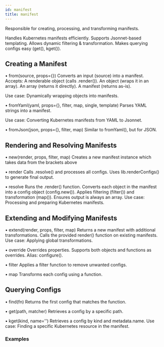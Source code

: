 ```yaml
---
id: manifest
title: manifest
---
```

Responsible for creating, processing, and transforming manifests.

Handles Kubernetes manifests efficiently.
Supports Jsonnet-based templating.
Allows dynamic filtering & transformation.
Makes querying configs easy (get(), kget()).


## Creating a Manifest
• from(source, props={})
Converts an input (source) into a manifest.
Accepts:
A renderable object (calls .render()).
An object (wraps it in an array).
An array (returns it directly).
A manifest (returns as-is).

Use case: Dynamically wrapping objects into manifests.

• fromYaml(yaml, props={}, filter, map, single, template)
Parses YAML strings into a manifest.

Use case: Converting Kubernetes manifests from YAML to Jsonnet.

• fromJson(json, props={}, filter, map)
Similar to fromYaml(), but for JSON.


## Rendering and Resolving Manifests

• new(render, props, filter, map)
Creates a new manifest instance which takes data from the brackets above

• render
Calls .resolve() and processes all configs.
Uses lib.renderConfigs() to generate final output.

• resolve
Runs the .render() function.
Converts each object in the manifest into a config object (config.new()).
Applies filtering (filter()) and transformation (map()).
Ensures output is always an array.
Use case: Processing and preparing Kubernetes manifests.


## Extending and Modifying Manifests
• extend(render, props, filter, map)
Returns a new manifest with additional transformations.
Calls the provided render() function on existing manifests.
Use case: Applying global transformations.

• override
Overrides properties.
Supports both objects and functions as overrides.
Alias: configure().

• filter
Applies a filter function to remove unwanted configs.

• map
Transforms each config using a function.

## Querying Configs
• find(fn)
Returns the first config that matches the function.

• get(path, matcher)
Retrieves a config by a specific path.

• kget(kind, name='')
Retrieves a config by kind and metadata.name.
Use case: Finding a specific Kubernetes resource in the manifest.

### Examples
